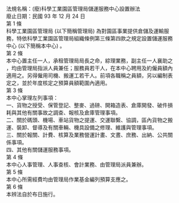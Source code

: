 法規名稱：(廢)科學工業園區管理局儲運服務中心設置辦法  
廢止日期：民國 93 年 12 月 24 日  
第 1 條  
科學工業園區管理局 (以下簡稱管理局) 為對園區事業提供倉儲及運輸服  
務，特依科學工業園區管理局組織條例第三條第四款之規定設置儲運服務  
中心 (以下簡稱本中心) 。  
第 2 條  
本中心置主任一人，承租管理局局長之命，綜理業務，副主任一人襄助之  
，均由管理局指派人員兼任；服務員若干人，在本中心聘用及約僱員額內  
適用之。另得僱用司機、搬運工若干人。前項各職稱之員額，另以編制表  
定之，並於年度核定之預算員額範圍內適用。  
第 3 條  
本中心掌理左列事項：  
一、貨物之授受、保管登記、整麥、過磅、開箱造表、倉庫開發、破件損  
耗與其他有關事故之調查、報核及倉庫管理事項。  
二、關於碼頭、機場、車站貨物之提運、交運聯繫、協調，區內貨物之搬  
運、裝卸、督導及有關車輛、機具設備之修理、維護與管理事項。  
三、關於報關、計費、核算及業務營運計畫、文晝、庶務、出納、公共關  
係事項。  
四、其他有關儲運服務事項。  
第 4 條  
本中心人事管理、人事查核、會計業務、由管理局派員兼辦。  
第 5 條  
本中心所需經費均由管理局作業基金編列預算支應之。  
第 6 條  
本辨法自於布日施行。  


